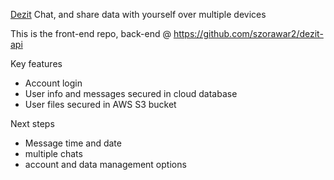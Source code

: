 [Dezit](https://dezit.site/)
Chat, and share data with yourself over multiple devices  

This is the front-end repo, back-end @ https://github.com/szorawar2/dezit-api

Key features
- Account login
- User info and messages secured in cloud database
- User files secured in AWS S3 bucket

Next steps
- Message time and date
- multiple chats 
- account and data management options
